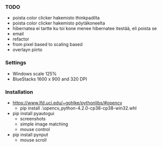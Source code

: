 ### TODO
- poista color clicker hakemisto thinkpadilta
- poista color clicker hakemisto pöytäkoneelta
- hibernatea ei tartte ku toi kone menee hibernatee itestää, eli poista se
- email
- refactor
- from pixel based to scaling based
- overlayn piirto


### Settings
- Windows scale 125%
- BlueStacks 1600 x 900 and 320 DPI


### Installation
- https://www.lfd.uci.edu/~gohlke/pythonlibs/#opencv
    - pip install .\opencv_python-4.2.0-cp38-cp38-win32.whl
- pip install pyautogui
    - screenshots
    - simple image matching
    - mouse control
- pip install pynput
    - mouse scroll